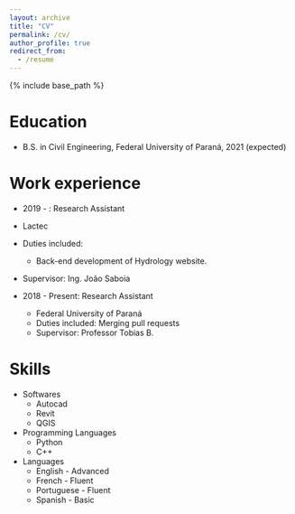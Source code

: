 ```yaml
---
layout: archive
title: "CV"
permalink: /cv/
author_profile: true
redirect_from:
  - /resume
---
```


{% include base_path %}

Education
======
* B.S. in Civil Engineering, Federal University of Paraná, 2021 (expected)

Work experience
======
* 2019 - : Research Assistant
 * Lactec
 * Duties included:
    * Back-end development of Hydrology website.
 * Supervisor: Ing. João Saboia

* 2018 - Present: Research Assistant
  * Federal University of Paraná
  * Duties included: Merging pull requests
  * Supervisor: Professor Tobias B. 
  
Skills
======
* Softwares
  * Autocad
  * Revit
  * QGIS
* Programming Languages
  * Python
  * C++
* Languages
  * English - Advanced
  * French  - Fluent
  * Portuguese - Fluent
  * Spanish - Basic
